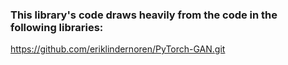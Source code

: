 ### This library's code draws heavily from the code in the following libraries:

https://github.com/eriklindernoren/PyTorch-GAN.git
